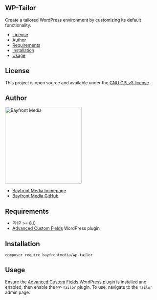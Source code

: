 ## WP-Tailor

Create a tailored WordPress environment by customizing its default functionality.

- [License](#license)
- [Author](#author)
- [Requirements](#requirements)
- [Installation](#installation)
- [Usage](#usage)

## License

This project is open source and available under the [GNU GPLv3 license](LICENSE).

## Author

<img src="https://cdn1.onbayfront.com/bfm/brand/bfm-logo.svg" alt="Bayfront Media" width="250" />

- [Bayfront Media homepage](https://www.bayfrontmedia.com?utm_source=github&amp;utm_medium=direct)
- [Bayfront Media GitHub](https://github.com/bayfrontmedia)

## Requirements

* PHP >= 8.0
* [Advanced Custom Fields](https://www.advancedcustomfields.com/) WordPress plugin

## Installation

```
composer require bayfrontmedia/wp-tailor
```

## Usage

Ensure the [Advanced Custom Fields](https://www.advancedcustomfields.com/) WordPress plugin is installed and enabled, then enable the `WP-Tailor` plugin.
To use, navigate to the `Tailor` admin page.